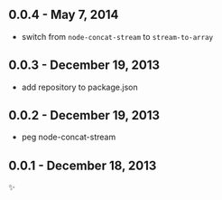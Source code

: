 0.0.4 - May 7, 2014
-------------------------
* switch from `node-concat-stream` to `stream-to-array`

0.0.3 - December 19, 2013
-------------------------
* add repository to package.json

0.0.2 - December 19, 2013
-------------------------
* peg node-concat-stream

0.0.1 - December 18, 2013
-------------------------
:sparkles: